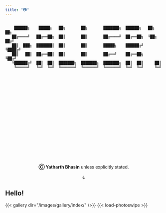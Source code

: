 ```yaml
---
title: "📷"
---
```

```goat

    ██████╗    █████╗   ██╗       ██╗       ███████╗  ██████╗   ██╗   ██╗
   ██╔════╝   ██╔══██╗  ██║       ██║       ██╔════╝  ██╔══██╗  ╚██╗ ██╔╝
   ██║  ███╗  ███████║  ██║       ██║       █████╗    ██████╔╝   ╚████╔╝ 
   ██║   ██║  ██╔══██║  ██║       ██║       ██╔══╝    ██╔══██╗    ╚██╔╝  
   ╚██████╔╝  ██║  ██║  ███████╗  ███████╗  ███████╗  ██║  ██║     ██║   
    ╚═════╝   ╚═╝  ╚═╝  ╚══════╝  ╚══════╝  ╚══════╝  ╚═╝  ╚═╝     ╚═╝


```
<span style="display:block; margin-top:50px;"> </span>


<marquee direction="left" behavior="slide" height="300" scrollamount=17>

```goat
     +---+---+---+---+---+---+---+---+---+---+---+---+---+---+---+---+  
     | o | o | o | o | o | o | o | o | o | o | o | o | o | o | o | o |  
     +---+---+---+---+---+---+---+---+---+---+---+---+---+---+---+---+  
         |       |       |       |       |       |       |       |      
         |   😟   |   😕   |   🙁   |   🤨   |   🙂   |   😊   |   😁   |    
         |       |       |       |       |       |       |       |      
     +---+---+---+---+---+---+---+---+---+---+---+---+---+---+---+---+  
     | o | o | o | o | o | o | o | o | o | o | o | o | o | o | o | o |  
     +---+---+---+---+---+---+---+---+---+---+---+---+---+---+---+---+  
```
</marquee>

<span style="display:block; margin-top:-75px;"> </span>

<div style="text-align: center;">
    <b>Ⓒ Yatharth Bhasin</b> unless explicitly stated.
</div>

<div class=pop-outin align=center ><br>↓</div>

## Hello!
{{< gallery dir="/images/gallery/index/" />}} {{< load-photoswipe >}}